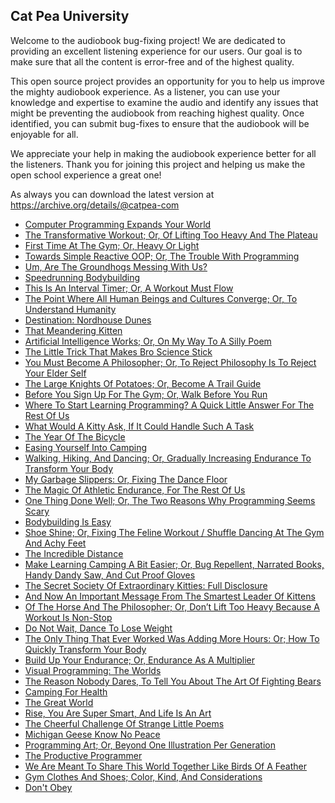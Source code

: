 Cat Pea University
---

Welcome to the audiobook bug-fixing project! We are dedicated to providing an excellent listening experience for our users. Our goal is to make sure that all the content is error-free and of the highest quality.

This open source project provides an opportunity for you to help us improve the mighty audiobook experience. As a listener, you can use your knowledge and expertise to examine the audio and identify any issues that might be preventing the audiobook from reaching highest quality. Once identified, you can submit bug-fixes to ensure that the audiobook will be enjoyable for all.

We appreciate your help in making the audiobook experience better for all the listeners. Thank you for joining this project and helping us make the open school experience a great one!

As always you can download the latest version at https://archive.org/details/@catpea-com

- [Computer Programming Expands Your World](docs/poem-1451.mp3)
- [The Transformative Workout; Or, Of Lifting Too Heavy And The Plateau](docs/poem-1450.mp3)
- [First Time At The Gym; Or, Heavy Or Light](docs/poem-1449.mp3)
- [Towards Simple Reactive OOP; Or, The Trouble With Programming](docs/poem-1448.mp3)
- [Um, Are The Groundhogs Messing With Us?](docs/poem-1447.mp3)
- [Speedrunning Bodybuilding](docs/poem-1446.mp3)
- [This Is An Interval Timer; Or, A Workout Must Flow](docs/poem-1445.mp3)
- [The Point Where All Human Beings and Cultures Converge; Or, To Understand Humanity](docs/poem-1444.mp3)
- [Destination: Nordhouse Dunes](docs/poem-1443.mp3)
- [That Meandering Kitten](docs/poem-1442.mp3)
- [Artificial Intelligence Works; Or, On My Way To A Silly Poem](docs/poem-1441.mp3)
- [The Little Trick That Makes Bro Science Stick](docs/poem-1440.mp3)
- [You Must Become A Philosopher; Or, To Reject Philosophy Is To Reject Your Elder Self](docs/poem-1439.mp3)
- [The Large Knights Of Potatoes; Or, Become A Trail Guide](docs/poem-1438.mp3)
- [Before You Sign Up For The Gym; Or, Walk Before You Run](docs/poem-1437.mp3)
- [Where To Start Learning Programming? A Quick Little Answer For The Rest Of Us](docs/poem-1436.mp3)
- [What Would A Kitty Ask, If It Could Handle Such A Task](docs/poem-1435.mp3)
- [The Year Of The Bicycle](docs/poem-1434.mp3)
- [Easing Yourself Into Camping](docs/poem-1433.mp3)
- [Walking, Hiking, And Dancing; Or, Gradually Increasing Endurance To Transform Your Body](docs/poem-1432.mp3)
- [My Garbage Slippers: Or, Fixing The Dance Floor](docs/poem-1431.mp3)
- [The Magic Of Athletic Endurance, For The Rest Of Us](docs/poem-1430.mp3)
- [One Thing Done Well; Or, The Two Reasons Why Programming Seems Scary](docs/poem-1429.mp3)
- [Bodybuilding Is Easy](docs/poem-1428.mp3)
- [Shoe Shine; Or, Fixing The Feline Workout / Shuffle Dancing At The Gym And Achy Feet](docs/poem-1427.mp3)
- [The Incredible Distance](docs/poem-1426.mp3)
- [Make Learning Camping A Bit Easier; Or, Bug Repellent, Narrated Books, Handy Dandy Saw, And Cut Proof Gloves](docs/poem-1425.mp3)
- [The Secret Society Of Extraordinary Kitties: Full Disclosure](docs/poem-1424.mp3)
- [And Now An Important Message From The Smartest Leader Of Kittens](docs/poem-1423.mp3)
- [Of The Horse And The Philosopher; Or, Don’t Lift Too Heavy Because A Workout Is Non-Stop](docs/poem-1422.mp3)
- [Do Not Wait, Dance To Lose Weight](docs/poem-1421.mp3)
- [The Only Thing That Ever Worked Was Adding More Hours: Or; How To Quickly Transform Your Body](docs/poem-1420.mp3)
- [Build Up Your Endurance; Or, Endurance As A Multiplier](docs/poem-1419.mp3)
- [Visual Programming: The Worlds](docs/poem-1418.mp3)
- [The Reason Nobody Dares, To Tell You About The Art Of Fighting Bears](docs/poem-1417.mp3)
- [Camping For Health](docs/poem-1416.mp3)
- [The Great World](docs/poem-1415.mp3)
- [Rise, You Are Super Smart, And Life Is An Art](docs/poem-1414.mp3)
- [The Cheerful Challenge Of Strange Little Poems](docs/poem-1413.mp3)
- [Michigan Geese Know No Peace](docs/poem-1412.mp3)
- [Programming Art; Or, Beyond One Illustration Per Generation](docs/poem-1411.mp3)
- [The Productive Programmer](docs/poem-1410.mp3)
- [We Are Meant To Share This World Together Like Birds Of A Feather](docs/poem-1409.mp3)
- [Gym Clothes And Shoes; Color, Kind, And Considerations](docs/poem-1408.mp3)
- [Don't Obey](docs/poem-1407.mp3)

